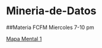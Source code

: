 # Mineria-de-Datos
##Materia FCFM Miercoles 7-10 pm  

[Mapa Mental 1](https://github.com/FernandoChaires/Mineria-de-Datos/blob/main/MapaMental_1_1751125.pdf.pdf)

